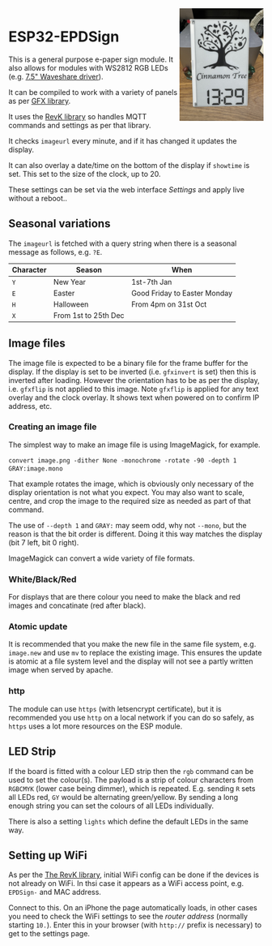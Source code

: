 <img src=Example.jpg width=33% align=right>

# ESP32-EPDSign

This is a general purpose e-paper sign module. It also allows for modules with WS2812 RGB LEDs (e.g. [7.5" Waveshare driver](https://www.amazon.co.uk/dp/B0CPYJ19NM)).

It can be compiled to work with a variety of panels as per [GFX library](https://github.com/revk/ESP32-GFX).

It uses the [RevK library](https://github.com/revk/ESP32-RevK) so handles MQTT commands and settings as per that library.

It checks `imageurl` every minute, and if it has changed it updates the display.

It can also overlay a date/time on the bottom of the display if `showtime` is set. This set to the size of the clock, up to 20.

These settings can be set via the web interface *Settings* and apply live without a reboot..

## Seasonal variations

The `imageurl` is fetched with a query string when there is a seasonal message as follows, e.g. `?E`.

|Character|Season|When|
|---------|------|----|
|`Y`|New Year|1st-7th Jan|
|`E`|Easter|Good Friday to Easter Monday|
|`H`|Halloween|From 4pm on 31st Oct|
|`X`|From 1st to 25th Dec|

## Image files

The image file is expected to be a binary file for the frame buffer for the display. If the display is set to be inverted (i.e. `gfxinvert` is set) then this is inverted after loading. However the orientation has to be as per the display, i.e. `gfxflip` is not applied to this image. Note `gfxflip` is applied for any text overlay and the clock overlay. It shows text when powered on to confirm IP address, etc.

### Creating an image file

The simplest way to make an image file is using ImageMagick, for example.

```
convert image.png -dither None -monochrome -rotate -90 -depth 1 GRAY:image.mono
```

That example rotates the image, which is obviously only necessary of the display orientation is not what you expect. You may also want to scale, centre, and crop the image to the required size as needed as part of that command.

The use of `--depth 1` and `GRAY:` may seem odd, why not `--mono`, but the reason is that the bit order is different. Doing it this way matches the display (bit 7 left, bit 0 right).

ImageMagick can convert a wide variety of file formats.

### White/Black/Red

For displays that are there colour you need to make the black and red images and concatinate (red after black).

### Atomic update

It is recommended that you make the new file in the same file system, e.g. `image.new` and use `mv` to replace the existing image. This ensures the update is atomic at a file system level and the display will not see a partly written image when served by apache.

### http

The module can use `https` (with letsencrypt certificate), but it is recommended you use `http` on a local network if you can do so safely, as `https` uses a lot more resources on the ESP module.

## LED Strip

If the board is fitted with a colour LED strip then the `rgb` command can be used to set the colour(s). The payload is a strip of colour characters from `RGBCMYK` (lower case being dimmer), which is repeated. E.g. sending `R` sets all LEDs red, `GY` would be alternating green/yellow. By sending a long enough string you can set the colours of all LEDs individually. 

There is also a setting `lights` which define the default LEDs in the same way.

## Setting up WiFi

As per the [The RevK library](https://github.com/revk/ESP32-RevK/blob/master/revk-user.md), initial WiFi config can be done if the devices is not already on WiFi. In thsi case it appears as a WiFi access point, e.g. `EPDSign-` and MAC address.

Connect to this. On an iPhone the page automatically loads, in other cases you need to check the WiFi settings to see the *router address* (normally starting `10.`). Enter this in your browser (with `http://` prefix is necessary) to get to the settings page.

